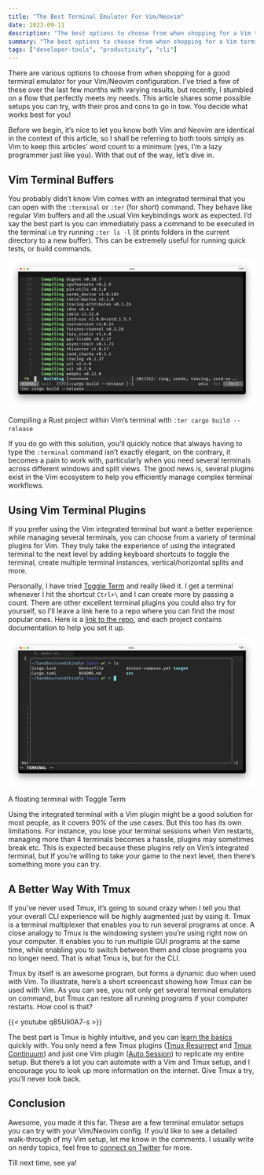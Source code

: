 ```yaml
---
title: "The Best Terminal Emulator For Vim/Neovim"
date: 2023-09-11
description: "The best options to choose from when shopping for a Vim terminal"
summary: "The best options to choose from when shopping for a Vim terminal"
tags: ["developer-tools", "productivity", "cli"]
---
```


There are various options to choose from when shopping for a good terminal emulator for your Vim/Neovim configuration. I’ve tried a few of these over the last few months with varying results, but recently, I stumbled on a flow that perfectly meets my needs. This article shares some possible setups you can try, with their pros and cons to go in tow. You decide what works best for you!

Before we begin, it’s nice to let you know both Vim and Neovim are identical in the context of this article, so I shall be referring to both tools simply as Vim to keep this articles’ word count to a minimum (yes, I’m a lazy programmer just like you). With that out of the way, let’s dive in.

## Vim Terminal Buffers

You probably didn’t know Vim comes with an integrated terminal that you can open with the `:terminal` or `:ter` (for short) command. They behave like regular Vim buffers and all the usual Vim keybindings work as expected. I’d say the best part is you can immediately pass a command to be executed in the terminal i.e try running `:ter ls -l` (it prints folders in the current directory to a new buffer). This can be extremely useful for running quick tests, or build commands.

![Compiling a Rust project within Vim’s terminal with  `:ter cargo build --release`](./media/Screenshot_2023-09-08_at_6.49.24_PM.png)

Compiling a Rust project within Vim’s terminal with `:ter cargo build --release`

If you do go with this solution, you’ll quickly notice that always having to type the `:terminal` command isn’t exactly elegant, on the contrary, it becomes a pain to work with, particularly when you need several terminals across different windows and split views. The good news is, several plugins exist in the Vim ecosystem to help you efficiently manage complex terminal workflows.

## Using Vim Terminal Plugins

If you prefer using the Vim integrated terminal but want a better experience while managing several terminals, you can choose from a variety of terminal plugins for Vim. They truly take the experience of using the integrated terminal to the next level by adding keyboard shortcuts to toggle the terminal, create multiple terminal instances, vertical/horizontal splits and more.

Personally, I have tried [Toggle Term](https://github.com/akinsho/toggleterm.nvim) and really liked it. I get a terminal whenever I hit the shortcut `Ctrl+\` and I can create more by passing a count. There are other excellent terminal plugins you could also try for yourself, so I’ll leave a link here to a repo where you can find the most popular ones. Here is a [link to the repo](https://github.com/rockerBOO/awesome-neovim#terminal-integration), and each project contains documentation to help you set it up.

![A floating terminal with Toggle Term](./media/Screenshot_2023-09-08_at_7.32.54_PM.png)

A floating terminal with Toggle Term

Using the integrated terminal with a Vim plugin might be a good solution for most people, as it covers 90% of the use cases. But this too has its own limitations. For instance, you lose your terminal sessions when Vim restarts, managing more than 4 terminals becomes a hassle, plugins may sometimes break etc. This is expected because these plugins rely on Vim’s integrated terminal, but If you’re willing to take your game to the next level, then there’s something more you can try.

## A Better Way With Tmux

If you’ve never used Tmux, it’s going to sound crazy when I tell you that your overall CLI experience will be highly augmented just by using it. Tmux is a terminal multiplexer that enables you to run several programs at once. A close analogy to Tmux is the windowing system you’re using right now on your computer. It enables you to run multiple GUI programs at the same time, while enabling you to switch between them and close programs you no longer need. That is what Tmux is, but for the CLI.

Tmux by itself is an awesome program, but forms a dynamic duo when used with Vim. To illustrate, here’s a short screencast showing how Tmux can be used with Vim. As you can see, you not only get several terminal emulators on command, but Tmux can restore all running programs if your computer restarts. How cool is that?

{{< youtube  q85Uli0A7-s >}}

The best part is Tmux is highly intuitive, and you can [learn the basics](https://tmuxcheatsheet.com/) quickly with. You only need a few Tmux plugins ([Tmux Resurrect](https://github.com/tmux-plugins/tmux-resurrect) and [Tmux Continuum](https://github.com/tmux-plugins/tmux-continuum)) and just one Vim plugin ([Auto Session](https://github.com/rmagatti/auto-session)) to replicate my entire setup. But there’s a lot you can automate with a Vim and Tmux setup, and I encourage you to look up more information on the internet. Give Tmux a try, you’ll never look back.

## Conclusion

Awesome, you made it this far. These are a few terminal emulator setups you can try with your Vim/Neovim config. If you’d like to see a detailed walk-through of my Vim setup, let me know in the comments. I usually write on nerdy topics, feel free to [connect on Twitter](https://twitter.com/megaconfidence) for more.

Till next time, see ya!

